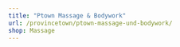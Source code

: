 ```yaml
---
title: "Ptown Massage & Bodywork"
url: /provincetown/ptown-massage-und-bodywork/
shop: Massage
---
```

